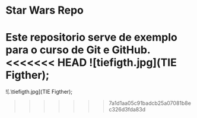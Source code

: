 # Star Wars Repo
Este repositorio serve de exemplo para o curso de Git e GitHub.
<<<<<<< HEAD
![tiefigth.jpg](TIE Figther);
=======
![.\tiefigth.jpg](TIE Figther);
>>>>>>> 7a1d1aa05c91badcb25a07081b8ec326d3fda83d
